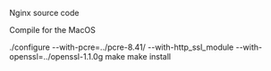 Nginx source code


Compile for the MacOS

 ./configure --with-pcre=../pcre-8.41/ --with-http_ssl_module --with-openssl=../openssl-1.1.0g
make
make install
